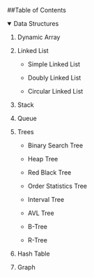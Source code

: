 ##Table of Contents

<!-- Data Structure Contents -->
<details open="open">
  <summary>Data Structures</summary>
  <ol>
    <li>
      <p>Dynamic Array</p>
    </li>
    <li>
      <p>Linked List</p>
      <ul>
        <li><p>Simple Linked List</p></li>
        <li><p>Doubly Linked List</p></li>
        <li><p>Circular Linked List</p></li>
      </ul>
    </li>
    <li><p>Stack</p></li>
    <li><p>Queue</p></li>
    <li>
      <p>Trees</p>
      <ul>
        <li><p>Binary Search Tree</p></li>
        <li><p>Heap Tree</p></li>
        <li><p>Red Black Tree</p></li>
        <li><p>Order Statistics Tree</p></li>
        <li><p>Interval Tree</p></li>
        <li><p>AVL Tree</p></li>
        <li><p>B-Tree</p></li>
        <li><p>R-Tree</p></li>
      </ul>
    </li>
    <li><p>Hash Table</p></li>
    <li><p>Graph</p></li>
  </ol>
</details>
